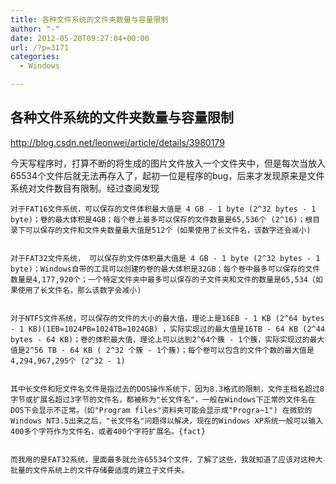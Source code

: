 ```yaml
---
title: 各种文件系统的文件夹数量与容量限制
author: "-"
date: 2012-05-20T09:27:04+00:00
url: /?p=3171
categories:
  - Windows

---
```

## 各种文件系统的文件夹数量与容量限制
<http://blog.csdn.net/leonwei/article/details/3980179>

今天写程序时，打算不断的将生成的图片文件放入一个文件夹中，但是每次当放入65534个文件后就无法再存入了，起初一位是程序的bug，后来才发现原来是文件系统对文件数目有限制。经过查阅发现


  
    对于FAT16文件系统，可以保存的文件体积最大值是 4 GB - 1 byte (2^32 bytes - 1 byte)；卷的最大体积是4GB；每个卷上最多可以保存的文件数量是65,536个 (2^16)；根目录下可以保存的文件和文件夹数量最大值是512个（如果使用了长文件名，该数字还会减小) 
  
  
    对于FAT32文件系统， 可以保存的文件体积最大值是 4 GB - 1 byte (2^32 bytes - 1 byte)；Windows自带的工具可以创建的卷的最大体积是32GB；每个卷中最多可以保存的文件数量是4,177,920个；一个特定文件夹中最多可以保存的子文件夹和文件的数量是65,534（如果使用了长文件名，那么该数字会减小) 
  
  
    对于NTFS文件系统，可以保存的文件的大小的最大值，理论上是16EB - 1 KB (2^64 bytes - 1 KB)(1EB=1024PB=1024TB=1024GB) ，实际实现过的最大值是16TB - 64 KB (2^44 bytes - 64 KB)；卷的体积最大值，理论上可以达到2^64个簇 - 1个簇，实际实现过的最大值是2^56 TB - 64 KB ( 2^32 个簇 - 1个簇)；每个卷可以包含的文件个数的最大值是4,294,967,295个 (2^32 - 1)
  
  
    其中长文件和短文件名文件是指过去的DOS操作系统下，因为8.3格式的限制，文件主档名超过8字节或扩展名超过3字节的文件名，都被称为"长文件名"，一般在Windows下正常的文件名在DOS下会显示不正常。（如"Program files"资料夹可能会显示成"Progra~1") 在微软的Windows NT3.5出来之后，"长文件名"问题得以解决，现在的Windows XP系统一般可以输入400多个字符作为文件名，或者400个字符扩展名。{fact}
  
  
    而我用的是FAT32系统，里面最多就允许65534个文件，了解了这些，我就知道了应该对这种大批量的文件系统上的文件存储要适度的建立子文件夹。
  
